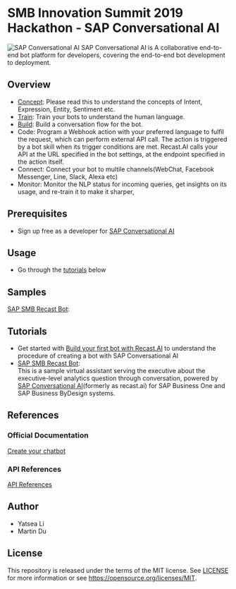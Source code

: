 # SMB Innovation Summit 2019 Hackathon - SAP Conversational AI

![SAP Conversational AI](https://i.imgur.com/mKxXnBu.png)
SAP Conversational AI is A collaborative end-to-end bot platform for developers, covering the end-to-end bot development to deployment.

## Overview
* [Concept](https://recast.ai/docs/concepts/create-builder-bot): Please read this to understand the concepts of Intent, Expression, Entity, Sentiment etc.
* [Train](https://recast.ai/docs/concepts/train-your-bot): Train your bots to understand the human language.
* [Build](https://recast.ai/docs/concepts/build-your-conversation): Build a conversation flow for the bot.
* Code: Program a Webhook action with your preferred language to fulfil the request, which can perform external API call. The action is triggered by a bot skill when its trigger conditions are met. Recast.AI calls your API at the URL specified in the bot settings, at the endpoint specified in the action itself.
* Connect: Connect your bot to multile channels(WebChat, Facebook Messenger, Line, Slack, Alexa etc)
* Monitor: Monitor the NLP status for incoming queries, get insights on its usage, and re-train it to make it sharper, 

## Prerequisites
* Sign up free as a developer for [SAP Conversational AI](https://cai.tools.sap/)

## Usage
* Go through the [tutorials](#Tutorials) below

## Samples
[SAP SMB Recast Bot](https://github.com/B1SA/smb-recast-bot): 

## Tutorials
* Get started with [Build your first bot with Recast.AI](https://recast.ai/blog/build-your-first-bot-with-recast-ai/) to understand the procedure of creating a bot with SAP Conversational AI
* [SAP SMB Recast Bot](https://github.com/B1SA/smb-recast-bot): 
<br/>This is a sample virtual assistant serving the executive about the executive-level analytics question through conversation, powered by [SAP Conversational AI](https://recast.ai/)(formerly as recast.ai) for SAP Business One and SAP Business ByDesign systems.

## References
### Official Documentation
[Create your chatbot](https://recast.ai/docs/concepts/create-builder-bot)

### API References
[API References](https://recast.ai/docs/api-reference/)

## Author
- Yatsea Li
- Martin Du

## License
This repository is released under the terms of the MIT license.
See [LICENSE](https://github.com/B1SA/hackathon/blob/master/LICENSE) for more information or see https://opensource.org/licenses/MIT.
